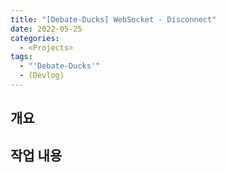 ```yaml
---
title: "[Debate-Ducks] WebSocket - Disconnect"
date: 2022-05-25
categories:
  - <Projects>
tags:
  - "'Debate-Ducks'"
  - (Devlog)
---
```


## 개요

## 작업 내용
